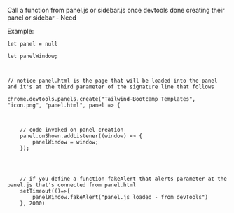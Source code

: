 
Call a function from panel.js or sidebar.js once devtools done creating their panel or sidebar - Need

Example:
```
let panel = null

let panelWindow;

  

// notice panel.html is the page that will be loaded into the panel and it's at the third parameter of the signature line that follows

chrome.devtools.panels.create("Tailwind-Bootcamp Templates", "icon.png", "panel.html", panel => {

  

	// code invoked on panel creation
	panel.onShown.addListener((window) => {
		panelWindow = window;
	});

  
  

	// if you define a function fakeAlert that alerts parameter at the panel.js that's connected from panel.html
	setTimeout(()=>{
		panelWindow.fakeAlert("panel.js loaded - from devTools")
	}, 2000)
```